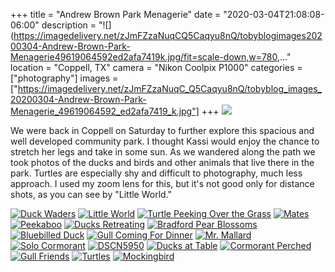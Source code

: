 +++
title = "Andrew Brown Park Menagerie"
date = "2020-03-04T21:08:08-06:00"
description = "![](https://imagedelivery.net/zJmFZzaNuqCQ5Caqyu8nQ/tobyblogimages20200304-Andrew-Brown-Park-Menagerie49619064592ed2afa7419k.jpg/fit=scale-down,w=780,..."
location = "Coppell, TX"
camera = "Nikon Coolpix P1000"
categories = ["photography"]
images = ["https://imagedelivery.net/zJmFZzaNuqC_Q5Caqyu8nQ/tobyblog_images_20200304-Andrew-Brown-Park-Menagerie_49619064592_ed2afa7419_k.jpg"]
+++
![](https://imagedelivery.net/zJmFZzaNuqC_Q5Caqyu8nQ/tobyblog_images_20200304-Andrew-Brown-Park-Menagerie_49619064592_ed2afa7419_k.jpg/fit=scale-down,w=780,sharpen=1,f=auto,q=0.9,slow-connection-quality=0.3)
<!--more-->
We were back in Coppell on Saturday to further explore this spacious and well developed community park. I thought Kassi would enjoy the chance to stretch her legs and take in some sun. As we wandered along the path we took photos of the ducks and birds and other animals that live there in the park. Turtles are especially shy and difficult to photography, much less approach. I used my zoom lens for this, but it's not good only for distance shots, as you can see by "Little World."

<div id="mygallery">
		<a class="swipebox" href="https://imagedelivery.net/zJmFZzaNuqC_Q5Caqyu8nQ/tobyblog_images_20200304-Andrew-Brown-Park-Menagerie_49618825791_2b5844b1b2_k.jpg/fit=scale-down,w=1024,sharpen=1,f=auto,q=0.9,slow-connection-quality=0.3">
			    <img alt="Duck Waders" src="https://imagedelivery.net/zJmFZzaNuqC_Q5Caqyu8nQ/tobyblog_images_20200304-Andrew-Brown-Park-Menagerie_49618825791_2b5844b1b2_k.jpg/fit=scale-down,w=365,sharpen=1,f=auto,q=0.9,slow-connection-quality=0.3"></a>
		<a class="swipebox" href="https://imagedelivery.net/zJmFZzaNuqC_Q5Caqyu8nQ/tobyblog_images_20200304-Andrew-Brown-Park-Menagerie_49619076747_fa9e5806d1_k.jpg/fit=scale-down,w=1024,sharpen=1,f=auto,q=0.9,slow-connection-quality=0.3">
			    <img alt="Little World" src="https://imagedelivery.net/zJmFZzaNuqC_Q5Caqyu8nQ/tobyblog_images_20200304-Andrew-Brown-Park-Menagerie_49619076747_fa9e5806d1_k.jpg/fit=scale-down,w=365,sharpen=1,f=auto,q=0.9,slow-connection-quality=0.3"></a>
		<a class="swipebox" href="https://imagedelivery.net/zJmFZzaNuqC_Q5Caqyu8nQ/tobyblog_images_20200304-Andrew-Brown-Park-Menagerie_49619077542_eb7066abe1_k.jpg/fit=scale-down,w=1024,sharpen=1,f=auto,q=0.9,slow-connection-quality=0.3">
			    <img alt="Turtle Peeking Over the Grass" src="https://imagedelivery.net/zJmFZzaNuqC_Q5Caqyu8nQ/tobyblog_images_20200304-Andrew-Brown-Park-Menagerie_49619077542_eb7066abe1_k.jpg/fit=scale-down,w=365,sharpen=1,f=auto,q=0.9,slow-connection-quality=0.3"></a>
		<a class="swipebox" href="https://imagedelivery.net/zJmFZzaNuqC_Q5Caqyu8nQ/tobyblog_images_20200304-Andrew-Brown-Park-Menagerie_49618305608_fbed207d20_k.jpg/fit=scale-down,w=1024,sharpen=1,f=auto,q=0.9,slow-connection-quality=0.3">
			    <img alt="Mates" src="https://imagedelivery.net/zJmFZzaNuqC_Q5Caqyu8nQ/tobyblog_images_20200304-Andrew-Brown-Park-Menagerie_49618305608_fbed207d20_k.jpg/fit=scale-down,w=365,sharpen=1,f=auto,q=0.9,slow-connection-quality=0.3"></a>
		<a class="swipebox" href="https://imagedelivery.net/zJmFZzaNuqC_Q5Caqyu8nQ/tobyblog_images_20200304-Andrew-Brown-Park-Menagerie_49619093357_5152cd1a5a_k.jpg/fit=scale-down,w=1024,sharpen=1,f=auto,q=0.9,slow-connection-quality=0.3">
			    <img alt="Peekaboo" src="https://imagedelivery.net/zJmFZzaNuqC_Q5Caqyu8nQ/tobyblog_images_20200304-Andrew-Brown-Park-Menagerie_49619093357_5152cd1a5a_k.jpg/fit=scale-down,w=365,sharpen=1,f=auto,q=0.9,slow-connection-quality=0.3"></a>
		<a class="swipebox" href="https://imagedelivery.net/zJmFZzaNuqC_Q5Caqyu8nQ/tobyblog_images_20200304-Andrew-Brown-Park-Menagerie_49619073072_b2e0b06f16_k.jpg/fit=scale-down,w=1024,sharpen=1,f=auto,q=0.9,slow-connection-quality=0.3">
			    <img alt="Ducks Retreating" src="https://imagedelivery.net/zJmFZzaNuqC_Q5Caqyu8nQ/tobyblog_images_20200304-Andrew-Brown-Park-Menagerie_49619073072_b2e0b06f16_k.jpg/fit=scale-down,w=365,sharpen=1,f=auto,q=0.9,slow-connection-quality=0.3"></a>
		<a class="swipebox" href="https://imagedelivery.net/zJmFZzaNuqC_Q5Caqyu8nQ/tobyblog_images_20200304-Andrew-Brown-Park-Menagerie_49619086762_d47ab59e27_k.jpg/fit=scale-down,w=1024,sharpen=1,f=auto,q=0.9,slow-connection-quality=0.3">
			    <img alt="Bradford Pear Blossoms" src="https://imagedelivery.net/zJmFZzaNuqC_Q5Caqyu8nQ/tobyblog_images_20200304-Andrew-Brown-Park-Menagerie_49619086762_d47ab59e27_k.jpg/fit=scale-down,w=365,sharpen=1,f=auto,q=0.9,slow-connection-quality=0.3"></a>
		<a class="swipebox" href="https://imagedelivery.net/zJmFZzaNuqC_Q5Caqyu8nQ/tobyblog_images_20200304-Andrew-Brown-Park-Menagerie_49618310538_a979f00a52_k.jpg/fit=scale-down,w=1024,sharpen=1,f=auto,q=0.9,slow-connection-quality=0.3">
			    <img alt="Bluebilled Duck" src="https://imagedelivery.net/zJmFZzaNuqC_Q5Caqyu8nQ/tobyblog_images_20200304-Andrew-Brown-Park-Menagerie_49618310538_a979f00a52_k.jpg/fit=scale-down,w=365,sharpen=1,f=auto,q=0.9,slow-connection-quality=0.3"></a>
		<a class="swipebox" href="https://imagedelivery.net/zJmFZzaNuqC_Q5Caqyu8nQ/tobyblog_images_20200304-Andrew-Brown-Park-Menagerie_49619071967_c9f31088d3_k.jpg/fit=scale-down,w=1024,sharpen=1,f=auto,q=0.9,slow-connection-quality=0.3">
			    <img alt="Gull Coming For Dinner" src="https://imagedelivery.net/zJmFZzaNuqC_Q5Caqyu8nQ/tobyblog_images_20200304-Andrew-Brown-Park-Menagerie_49619071967_c9f31088d3_k.jpg/fit=scale-down,w=365,sharpen=1,f=auto,q=0.9,slow-connection-quality=0.3"></a>
		<a class="swipebox" href="https://imagedelivery.net/zJmFZzaNuqC_Q5Caqyu8nQ/tobyblog_images_20200304-Andrew-Brown-Park-Menagerie_49618821371_8fb9ef2dc2_k.jpg/fit=scale-down,w=1024,sharpen=1,f=auto,q=0.9,slow-connection-quality=0.3">
			    <img alt="Mr. Mallard" src="https://imagedelivery.net/zJmFZzaNuqC_Q5Caqyu8nQ/tobyblog_images_20200304-Andrew-Brown-Park-Menagerie_49618821371_8fb9ef2dc2_k.jpg/fit=scale-down,w=365,sharpen=1,f=auto,q=0.9,slow-connection-quality=0.3"></a>
		<a class="swipebox" href="https://imagedelivery.net/zJmFZzaNuqC_Q5Caqyu8nQ/tobyblog_images_20200304-Andrew-Brown-Park-Menagerie_49618819411_43241018a0_k.jpg/fit=scale-down,w=1024,sharpen=1,f=auto,q=0.9,slow-connection-quality=0.3">
			    <img alt="Solo Cormorant" src="https://imagedelivery.net/zJmFZzaNuqC_Q5Caqyu8nQ/tobyblog_images_20200304-Andrew-Brown-Park-Menagerie_49618819411_43241018a0_k.jpg/fit=scale-down,w=365,sharpen=1,f=auto,q=0.9,slow-connection-quality=0.3"></a>
		<a class="swipebox" href="https://imagedelivery.net/zJmFZzaNuqC_Q5Caqyu8nQ/tobyblog_images_20200304-Andrew-Brown-Park-Menagerie_49618290738_351ff38470_k.jpg/fit=scale-down,w=1024,sharpen=1,f=auto,q=0.9,slow-connection-quality=0.3">
			    <img alt="DSCN5950" src="https://imagedelivery.net/zJmFZzaNuqC_Q5Caqyu8nQ/tobyblog_images_20200304-Andrew-Brown-Park-Menagerie_49618290738_351ff38470_k.jpg/fit=scale-down,w=365,sharpen=1,f=auto,q=0.9,slow-connection-quality=0.3"></a>
		<a class="swipebox" href="https://imagedelivery.net/zJmFZzaNuqC_Q5Caqyu8nQ/tobyblog_images_20200304-Andrew-Brown-Park-Menagerie_49618805351_60d9c29bb5_k.jpg/fit=scale-down,w=1024,sharpen=1,f=auto,q=0.9,slow-connection-quality=0.3">
			    <img alt="Ducks at Table" src="https://imagedelivery.net/zJmFZzaNuqC_Q5Caqyu8nQ/tobyblog_images_20200304-Andrew-Brown-Park-Menagerie_49618805351_60d9c29bb5_k.jpg/fit=scale-down,w=365,sharpen=1,f=auto,q=0.9,slow-connection-quality=0.3"></a>
		<a class="swipebox" href="https://imagedelivery.net/zJmFZzaNuqC_Q5Caqyu8nQ/tobyblog_images_20200304-Andrew-Brown-Park-Menagerie_49619064592_ed2afa7419_k.jpg/fit=scale-down,w=1024,sharpen=1,f=auto,q=0.9,slow-connection-quality=0.3">
			    <img alt="Cormorant Perched" src="https://imagedelivery.net/zJmFZzaNuqC_Q5Caqyu8nQ/tobyblog_images_20200304-Andrew-Brown-Park-Menagerie_49619064592_ed2afa7419_k.jpg/fit=scale-down,w=365,sharpen=1,f=auto,q=0.9,slow-connection-quality=0.3"></a>
		<a class="swipebox" href="https://imagedelivery.net/zJmFZzaNuqC_Q5Caqyu8nQ/tobyblog_images_20200304-Andrew-Brown-Park-Menagerie_49618817876_37b63c8f79_k.jpg/fit=scale-down,w=1024,sharpen=1,f=auto,q=0.9,slow-connection-quality=0.3">
			    <img alt="Gull Friends" src="https://imagedelivery.net/zJmFZzaNuqC_Q5Caqyu8nQ/tobyblog_images_20200304-Andrew-Brown-Park-Menagerie_49618817876_37b63c8f79_k.jpg/fit=scale-down,w=365,sharpen=1,f=auto,q=0.9,slow-connection-quality=0.3"></a>
		<a class="swipebox" href="https://imagedelivery.net/zJmFZzaNuqC_Q5Caqyu8nQ/tobyblog_images_20200304-Andrew-Brown-Park-Menagerie_49619068632_a7d1cf5a2e_k.jpg/fit=scale-down,w=1024,sharpen=1,f=auto,q=0.9,slow-connection-quality=0.3">
			    <img alt="Turtles" src="https://imagedelivery.net/zJmFZzaNuqC_Q5Caqyu8nQ/tobyblog_images_20200304-Andrew-Brown-Park-Menagerie_49619068632_a7d1cf5a2e_k.jpg/fit=scale-down,w=365,sharpen=1,f=auto,q=0.9,slow-connection-quality=0.3"></a>
		<a class="swipebox" href="https://imagedelivery.net/zJmFZzaNuqC_Q5Caqyu8nQ/tobyblog_images_20200304-Andrew-Brown-Park-Menagerie_49619085567_ea65281c53_k.jpg/fit=scale-down,w=1024,sharpen=1,f=auto,q=0.9,slow-connection-quality=0.3">
			    <img alt="Mockingbird" src="https://imagedelivery.net/zJmFZzaNuqC_Q5Caqyu8nQ/tobyblog_images_20200304-Andrew-Brown-Park-Menagerie_49619085567_ea65281c53_k.jpg/fit=scale-down,w=365,sharpen=1,f=auto,q=0.9,slow-connection-quality=0.3"></a>
</div>
